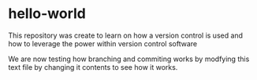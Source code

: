 # hello-world

This repository was create to learn on how a version control is used and how to leverage the power within version control software

We are now testing how branching and commiting works by modfying this text file by changing it contents to see how it works.
